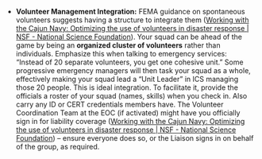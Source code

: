 - **Volunteer Management Integration:** FEMA guidance on spontaneous volunteers suggests having a structure to integrate them ([Working with the Cajun Navy: Optimizing the use of volunteers in disaster response | NSF - National Science Foundation](https://www.nsf.gov/news/working-cajun-navy-optimizing-use-volunteers#:~:text=Communication%20between%20volunteers%20and%20formal,coordinated%20to%20help%20dispatch%20volunteers)). Your squad can be ahead of the game by being an **organized cluster of volunteers** rather than individuals. Emphasize this when talking to emergency services: “Instead of 20 separate volunteers, you get one cohesive unit.” Some progressive emergency managers will then task your squad as a whole, effectively making your squad lead a “Unit Leader” in ICS managing those 20 people. This is ideal integration. To facilitate it, provide the officials a roster of your squad (names, skills) when you check in. Also carry any ID or CERT credentials members have. The Volunteer Coordination Team at the EOC (if activated) might have you officially sign in for liability coverage ([Working with the Cajun Navy: Optimizing the use of volunteers in disaster response | NSF - National Science Foundation](https://www.nsf.gov/news/working-cajun-navy-optimizing-use-volunteers#:~:text=volunteers%20often%20entered%20dangerous%20areas,coordinated%20to%20help%20dispatch%20volunteers)) – ensure everyone does so, or the Liaison signs in on behalf of the group, as required.